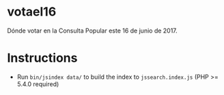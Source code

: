 # votael16
Dónde votar en la Consulta Popular este 16 de junio de 2017.

# Instructions
- Run `bin/jsindex data/` to build the index to `jssearch.index.js` (PHP >= 5.4.0 required)
